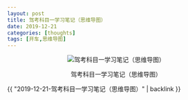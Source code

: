 ```yaml
---
layout: post
title: 驾考科目一学习笔记（思维导图）
date: 2019-12-21
categories: [thoughts]
tags: [开车,思维导图]
---
```


<p align="center"><img src="/figures/p68558456.jpg" alt="驾考科目一学习笔记（思维导图）" /></p>
<p align="center">驾考科目一学习笔记（思维导图）</p>

{{ "2019-12-21-驾考科目一学习笔记（思维导图）" | backlink }}
